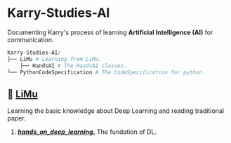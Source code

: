 # Karry-Studies-AI

Documenting Karry's process of learning **Artificial Intelligence (AI)** for communication.

```python
Karry-Studies-AI/
├── LiMu # Learning from LiMu.
    ├── HandsAI # The HandsAI classes.
└── PythonCodeSpecification # The CodeSpecification for python.
```

## 📖 [LiMu](https://space.bilibili.com/1567748478)

Learning the basic knowledge about Deep Learning and reading traditional paper.

1. *<u>**[hands_on_deep_learning.](https://space.bilibili.com/1567748478/channel/seriesdetail?sid=358497)**</u>*  The fundation of DL.
